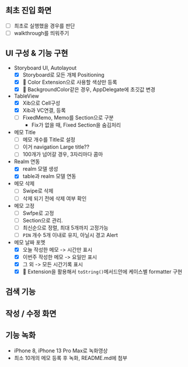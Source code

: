 ## 최초 진입 화면
- [ ] 최초로 실행했을 경우를 판단
- [ ] walkthrough를 띄워주기

## UI 구성 & 기능 구현
* Storyboard UI, Autolayout
	- [x] Storyboard로 모든 개체 Positioning
	- [x] 🧹 Color Extension으로 사용할 색상만 등록
	- [x] 🧹 BackgroundColor같은 경우, AppDelegate에 초깃값 변경
* TableView
	- [x] Xib으로 Cell구성
	- [x] Xib과 VC연결, 등록
	- [ ] FixedMemo, Memo를 Section으로 구분
		* Fix가 없을 때, Fixed Section을 숨김처리
* 메모 Title
	* [ ] 메모 개수를 Title로 설정
	* [ ] 이거 navigation Large title??
	* [ ] 100개가 넘어갈 경우, 3자리마다 콤마
* Realm 연동
  - [x] realm 모델 생성
  - [x] table과 realm 모델 연동
* 메모 삭제
  - [ ] Swipe로 삭제
  - [ ] 삭제 되기 전에 삭제 여부 확인
* 메모 고정
  - [ ] Swfpe로 고정
  - [ ] Section으로 관리.
  - [ ] 최신순으로 정렬, 최대 5개까지 고정가능
  - [ ] `PIN` 개수 5개 이내로 유지, 아닐시 경고 Alert
* 메모 날짜 포멧
  - [x] 오늘 작성한 메모 -> 시간만 표시
  - [x] 이번주 작성한 메모 -> 요일만 표시
  - [x] 그 외 -> 모든 시간기록 표시
  - [x] 🧹 Extension을 활용해서 `toString()`메서드안에 케이스별 formatter 구현

## 검색 기능

## 작성 / 수정 화면

## 기능 녹화
* iPhone 8, iPhone 13 Pro Max로 녹화영상
* 최소 10개의 메모 등록 후 녹화, README.md에 첨부